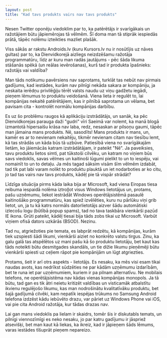 ```yaml
---
layout: post
title: "Kad tavs produkts vairs nav tavs produkts"
---
```


Nesen Twitter oponēju viedoklim par to, ka patērētājs ir svarīgākais un ražotājiem būtu jāpiemērojas tā vēlmēm. Šī doma man tā stiprāk iespiedās prātā, tāpēc nolēmu izteikties mazliet plašāk.

Viss sākās ar rakstu Androids.lv (kuru Kursors.lv nu ir nosūtījis uz nāves gultas) par to, ka Dienvidkorejā aizliegs neizdzēšamu ražotāja programmatūru, līdz ar kuru man radās jautājums - pēc šāda likuma stāšanās spēkā (un reālas ievērošanas), kurš tad ir produkta īpašnieks: ražotājs vai valdība?

Man tāds notikumu pavērsiens nav saprotams, turklāt tas nebūt nav pirmais gadījums, kad iestādes, kurām nav pilnīgi nekāda sakara ar kompāniju, ja neskaita ierēdņu privilēģiju tērēt valsts naudu uz viņu gadžetu iegādi, pieņem lēmumus to produktu veidošanā. Viena lieta ir regulēt to, lai kompānijas nekaitē patērētājiem, kas ir pilnībā saprotama un vēlama, bet pavisam cita - kontrolēt normālu kompānijas darbību.

Es uz šo problēmu raugos kā aplikāciju izstrādātājs, un sanāk, ka pēc Dienvidkorejas parauga daži "gudri" vīri Saeimā var nolemt, ka manā blogā izmantotā hipersaišu krāsa nav laba, redz, nesaskan ar pilsoņu gaumi, tāpēc man jāmaina mans produkts. Nē, sasodīts! Mans produkts ir mans, un, kamēr es ar to nevienam nekaitēju, tikmēr nevienam citam nav tiesību lemt, kā tas strādās un kāda būs tā uzbūve. Patiesībā viena no svarīgākajām lietām, ko jāiemācās katram izstrādātājam, ir pateikt "Nē". Ja paveiksies, tavu produktu lietos simti, pat tūkstoši cilvēku, un katram no viņiem būs savs viedoklis, savas vēlmes un kaitinoši lūgumi pielikt to un to iespēju, vai nomainīt to un to detaļu. Ja mēs tagad sāksim visām šīm vēlmēm izdabāt, tad tik pat labi varam nolikt to produktu plauktā un iet nodarboties ar ko citu, jo tad tas vairs nav tavs produkts, kādēļ pie tā vispār strādāt?

Līdzīga situācija pirms kāda laika bija ar Microsoft, kad viena Eiropas tiesa reibuma iespaidā nolēma iztroļļot visus Windows lietotājus un, protams, pašu uzņēmumu, liekot iestrādāt Windows operētājsistēmā pasaulē kaitinošāko programmatūru, kas spiež izvēlēties, kuru nu pārlūku viņi grib lietot, un, ja tu kā katrs normāls datorlietotājs aizver šādu automātiski izlecošu logu (būtībā popup spams), tad no tava taskbāra vienkārši pazūd IE ikona. Grūti pateikt, kādēļ tiesai bija tāds zobs tikai uz Microsoft. Varbūt viņiem ofisā dators uzkārās (BSOD). Nezinu.

Tad nu, atgriežoties pie temata, es labprāt redzētu, kā kompānijas, kurām tiek uzspiesti šādi likumi, vienkārši aiziet no konkrēto valstu tirgus. Zinu, ka galu galā tas atspēlētos uz mani pašu kā šo produktu lietotāju, bet kaut kas tāds noteikti būtu desmitgades skandāls, un tie dižie likumu pieņēmēji būtu vienkārši spiesti uz ceļiem rāpot pie kompānijām un lūgt atgriezties.

Protams, šeit ir arī otrs aspekts - lietotājs. Es nesaku, ka mēs visi esam tikai naudas avots, kas nedrīkst sūdzēties ne par kādām uzņēmumu izdarībām, bet te runa iet par uzņēmumiem, kuriem ir pa pilnam alternatīvu. Ne mobilais telefons, ne operētājsistēma nav kādas vienas kompānijas monopols. Ja tā būtu, tad gan es tik ātri neietu kritizēt valdības un visticamāk atbalstītu ikvienu regulējošo likumu, kas man nodrošinātu kvalitatīvāku produktu, bet šajā gadījumā cilvēki, kam nepatīk iespējas trūkums no Samsung Android telefona izdzēst kādu iebūvēto drazu, var pāriet uz Windows Phone vai iOS, vai pie cita Android ražotāja, kur tādas drazas nav.

Lai gan mans viedoklis pa lielam ir skaidrs, tomēr šis ir diskutabls temats, un pilnīgi viennozīmīgi es neko nesaku, jo par katru gadījumu ir jāspriež atsevišķi, bet man kaut kā liekas, ka ikreiz, kad ir jāpieņem šāds lēmums, varas iestādes tīšuprāt pieņem nepareizo.
